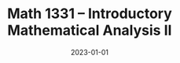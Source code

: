 ---
title: "Math 1331 – Introductory Mathematical Analysis II"
collection: teaching
type: "Undergraduate Course"
permalink: /teaching/math1331-2023
venue: "Texas Tech University"
date: 2023-01-01
location: "Department of Mathematics & Statistics"
---